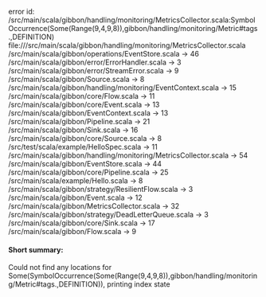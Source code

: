error id: <WORKSPACE>/src/main/scala/gibbon/handling/monitoring/MetricsCollector.scala:SymbolOccurrence(Some(Range(9,4,9,8)),gibbon/handling/monitoring/Metric#tags.,DEFINITION)
file://<WORKSPACE>/src/main/scala/gibbon/handling/monitoring/MetricsCollector.scala
<WORKSPACE>/src/main/scala/gibbon/operations/EventStore.scala -> 46
<WORKSPACE>/src/main/scala/gibbon/error/ErrorHandler.scala -> 3
<WORKSPACE>/src/main/scala/gibbon/error/StreamError.scala -> 9
<WORKSPACE>/src/main/scala/gibbon/Source.scala -> 8
<WORKSPACE>/src/main/scala/gibbon/handling/monitoring/EventContext.scala -> 15
<WORKSPACE>/src/main/scala/gibbon/core/Flow.scala -> 11
<WORKSPACE>/src/main/scala/gibbon/core/Event.scala -> 13
<WORKSPACE>/src/main/scala/gibbon/EventContext.scala -> 13
<WORKSPACE>/src/main/scala/gibbon/Pipeline.scala -> 21
<WORKSPACE>/src/main/scala/gibbon/Sink.scala -> 16
<WORKSPACE>/src/main/scala/gibbon/core/Source.scala -> 8
<WORKSPACE>/src/test/scala/example/HelloSpec.scala -> 11
<WORKSPACE>/src/main/scala/gibbon/handling/monitoring/MetricsCollector.scala -> 54
<WORKSPACE>/src/main/scala/gibbon/EventStore.scala -> 44
<WORKSPACE>/src/main/scala/gibbon/core/Pipeline.scala -> 25
<WORKSPACE>/src/main/scala/example/Hello.scala -> 8
<WORKSPACE>/src/main/scala/gibbon/strategy/ResilientFlow.scala -> 3
<WORKSPACE>/src/main/scala/gibbon/Event.scala -> 12
<WORKSPACE>/src/main/scala/gibbon/MetricsCollector.scala -> 32
<WORKSPACE>/src/main/scala/gibbon/strategy/DeadLetterQueue.scala -> 3
<WORKSPACE>/src/main/scala/gibbon/core/Sink.scala -> 17
<WORKSPACE>/src/main/scala/gibbon/Flow.scala -> 9
#### Short summary: 

Could not find any locations for Some(SymbolOccurrence(Some(Range(9,4,9,8)),gibbon/handling/monitoring/Metric#tags.,DEFINITION)), printing index state